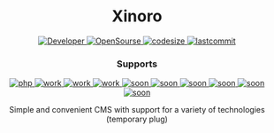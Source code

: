 <div align="center">
 
# Xinoro
 
<div>

<div align="center">

 <a href="https://github.com/xoheveras"> ![Developer](https://img.shields.io/badge/Developed%20by-xoheveras(Egor%20Udovin)-blueviolet) </a> 
 <a href="https://github.com/xoheveras/Xinoro"> ![OpenSourse](https://img.shields.io/badge/Open%20Source-Xinoro-blueviolet) </a>
 <a href=""> ![codesize](https://img.shields.io/github/languages/code-size/xoheveras/Xinoro) </a> 
 <a href=""> ![lastcommit](https://img.shields.io/github/last-commit/xoheveras/Xinoro) </a>
 
 ### Supports
 <a href=""> ![php](https://img.shields.io/badge/php-7.3+-blueviolet) </a>
 <a href=""> ![work](https://img.shields.io/badge/work-apache-blueviolet) </a>
 <a href=""> ![work](https://img.shields.io/badge/work-nginx-blueviolet) </a>
 <a href=""> ![work](https://img.shields.io/badge/soon-mysql-blueviolet) </a>
 <a href=""> ![soon](https://img.shields.io/badge/soon-mongodb-blueviolet) </a>
 <a href=""> ![soon](https://img.shields.io/badge/soon-python%203.7+-blueviolet) </a>
 <a href=""> ![soon](https://img.shields.io/badge/soon-django-blueviolet) </a>
 <a href=""> ![soon](https://img.shields.io/badge/soon-flask-blueviolet) </a>
 <a href=""> ![soon](https://img.shields.io/badge/soon-nodejs-blueviolet) </a>
  <a href=""> ![soon](https://img.shields.io/badge/soon-dcoker-compose-blueviolet) </a>
 
 </div>
 
 <div align="center">
Simple and convenient CMS with support for a variety of technologies (temporary plug)
 </div>

